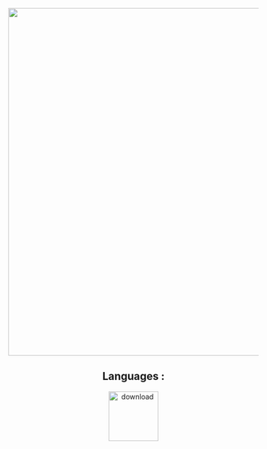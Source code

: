 <p align= "center">
  <img width = 700  src="https://i.ibb.co/7NxnGCg/Le-Akram.jpg" />
</p>
<h2 align="center">Languages :</h2>
<p align="center">
<img width = 100 src="https://i.ibb.co/rGFTQrw/download.jpg" alt="download" border="0"></a>
</p>
